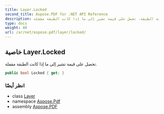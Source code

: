 ```yaml
---
title: Layer.Locked
second_title: Aspose.PDF for .NET API Reference
description: خاصية الطبقة. تحصل على قيمة تشير إلى ما إذا كانت الطبقة مقفلة
type: docs
weight: 40
url: /ar/net/aspose.pdf/layer/locked/
---
```

## خاصية Layer.Locked

تحصل على قيمة تشير إلى ما إذا كانت الطبقة مقفلة.

```csharp
public bool Locked { get; }
```

### انظر أيضًا

* class [Layer](../)
* namespace [Aspose.Pdf](../../../aspose.pdf/)
* assembly [Aspose.PDF](../../../)